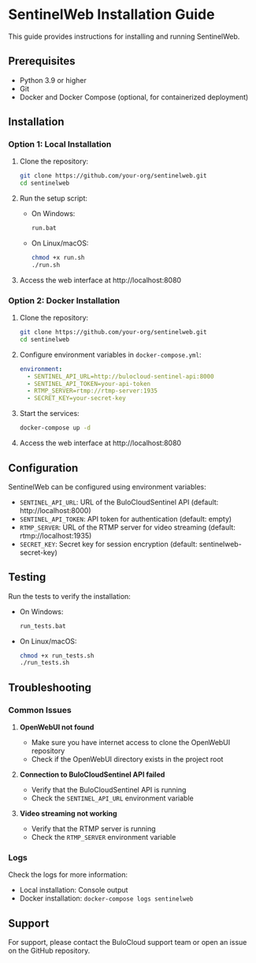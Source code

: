 # SentinelWeb Installation Guide

This guide provides instructions for installing and running SentinelWeb.

## Prerequisites

- Python 3.9 or higher
- Git
- Docker and Docker Compose (optional, for containerized deployment)

## Installation

### Option 1: Local Installation

1. Clone the repository:
   ```bash
   git clone https://github.com/your-org/sentinelweb.git
   cd sentinelweb
   ```

2. Run the setup script:
   - On Windows:
     ```bash
     run.bat
     ```
   - On Linux/macOS:
     ```bash
     chmod +x run.sh
     ./run.sh
     ```

3. Access the web interface at http://localhost:8080

### Option 2: Docker Installation

1. Clone the repository:
   ```bash
   git clone https://github.com/your-org/sentinelweb.git
   cd sentinelweb
   ```

2. Configure environment variables in `docker-compose.yml`:
   ```yaml
   environment:
     - SENTINEL_API_URL=http://bulocloud-sentinel-api:8000
     - SENTINEL_API_TOKEN=your-api-token
     - RTMP_SERVER=rtmp://rtmp-server:1935
     - SECRET_KEY=your-secret-key
   ```

3. Start the services:
   ```bash
   docker-compose up -d
   ```

4. Access the web interface at http://localhost:8080

## Configuration

SentinelWeb can be configured using environment variables:

- `SENTINEL_API_URL`: URL of the BuloCloudSentinel API (default: http://localhost:8000)
- `SENTINEL_API_TOKEN`: API token for authentication (default: empty)
- `RTMP_SERVER`: URL of the RTMP server for video streaming (default: rtmp://localhost:1935)
- `SECRET_KEY`: Secret key for session encryption (default: sentinelweb-secret-key)

## Testing

Run the tests to verify the installation:

- On Windows:
  ```bash
  run_tests.bat
  ```
- On Linux/macOS:
  ```bash
  chmod +x run_tests.sh
  ./run_tests.sh
  ```

## Troubleshooting

### Common Issues

1. **OpenWebUI not found**
   - Make sure you have internet access to clone the OpenWebUI repository
   - Check if the OpenWebUI directory exists in the project root

2. **Connection to BuloCloudSentinel API failed**
   - Verify that the BuloCloudSentinel API is running
   - Check the `SENTINEL_API_URL` environment variable

3. **Video streaming not working**
   - Verify that the RTMP server is running
   - Check the `RTMP_SERVER` environment variable

### Logs

Check the logs for more information:

- Local installation: Console output
- Docker installation: `docker-compose logs sentinelweb`

## Support

For support, please contact the BuloCloud support team or open an issue on the GitHub repository.
